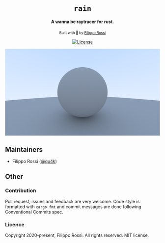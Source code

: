 <div align="center">

  <h1><code>rain</code></h1>

  <p>
    <strong>A wanna be raytracer for rust.</strong>
  </p>

<sub>Built with 🦀 by <a href="https://github.com/qu4k">Filippo Rossi</a></sub>

[![License](https://img.shields.io/github/license/qu4k/rain)](https://github.com/qu4k/rain/blob/master/LICENSE)

</div>

<kbd>
  <img src="image.png" alt="Sample">
</kbd>

## Maintainers

- Filippo Rossi ([@qu4k](https://github.com/qu4k))

## Other

### Contribution

Pull request, issues and feedback are very welcome. Code style is formatted with `cargo fmt` and commit messages are done following Conventional Commits spec.

### Licence

Copyright 2020-present, Filippo Rossi. All rights reserved. MIT license.

